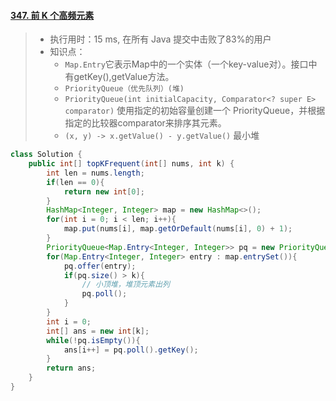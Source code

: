 #### [347. 前 K 个高频元素](https://leetcode-cn.com/problems/top-k-frequent-elements/)

> - 执行用时：15 ms, 在所有 Java 提交中击败了83%的用户
> - 知识点：
>   - `Map.Entry`它表示Map中的一个实体（一个key-value对）。接口中有getKey(),getValue方法。
>   - `PriorityQueue（优先队列）(堆)`
>   - `PriorityQueue(int initialCapacity, Comparator<? super E> comparator)`
>         使用指定的初始容量创建一个 PriorityQueue，并根据指定的比较器comparator来排序其元素。
>   - `(x, y) -> x.getValue() - y.getValue()` 最小堆

```java
class Solution {
    public int[] topKFrequent(int[] nums, int k) {
        int len = nums.length;
        if(len == 0){
            return new int[0];
        }
        HashMap<Integer, Integer> map = new HashMap<>();
        for(int i = 0; i < len; i++){
            map.put(nums[i], map.getOrDefault(nums[i], 0) + 1);
        }
        PriorityQueue<Map.Entry<Integer, Integer>> pq = new PriorityQueue<Map.Entry<Integer, Integer>>((x, y) -> x.getValue() - y.getValue());
        for(Map.Entry<Integer, Integer> entry : map.entrySet()){
            pq.offer(entry);
            if(pq.size() > k){
                // 小顶堆，堆顶元素出列
                pq.poll();
            }
        }
        int i = 0;
        int[] ans = new int[k];
        while(!pq.isEmpty()){
            ans[i++] = pq.poll().getKey();
        }
        return ans;
    }
}
```

